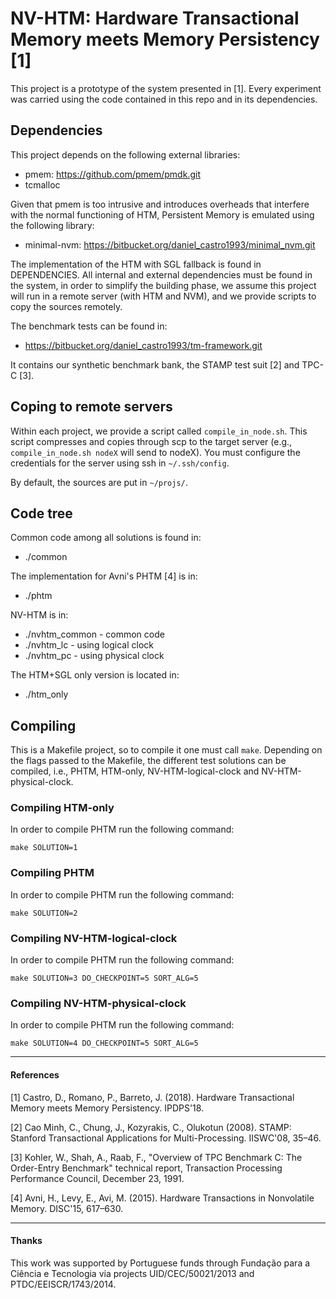 # NV-HTM: Hardware Transactional Memory meets Memory Persistency [1]

This project is a prototype of the system presented in [1]. Every experiment was
carried using the code contained in this repo and in its dependencies.

## Dependencies

This project depends on the following external libraries:

* pmem: https://github.com/pmem/pmdk.git
* tcmalloc

Given that pmem is too intrusive and introduces overheads that interfere with
the normal functioning of HTM, Persistent Memory is emulated using the
following library:

* minimal-nvm: https://bitbucket.org/daniel_castro1993/minimal_nvm.git

The implementation of the HTM with SGL fallback is found in DEPENDENCIES. All
internal and external dependencies must be found in the system, in order to
simplify the building phase, we assume this project will run in a remote server
(with HTM and NVM), and we provide scripts to copy the sources remotely.

The benchmark tests can be found in:

* https://bitbucket.org/daniel_castro1993/tm-framework.git

It contains our synthetic benchmark bank, the STAMP test suit [2] and TPC-C [3].

## Coping to remote servers

Within each project, we provide a script called `compile_in_node.sh`. This
script compresses and copies through scp to the target server (e.g.,
`compile_in_node.sh nodeX` will send to nodeX). You must configure the
credentials for the server using ssh in `~/.ssh/config`.

By default, the sources are put in `~/projs/`.

## Code tree

Common code among all solutions is found in:

* ./common

The implementation for Avni's PHTM [4] is in:

* ./phtm

NV-HTM is in:

* ./nvhtm_common - common code
* ./nvhtm_lc     - using logical clock
* ./nvhtm_pc     - using physical clock

The HTM+SGL only version is located in:

* ./htm_only

## Compiling

This is a Makefile project, so to compile it one must call `make`. Depending on
the flags passed to the Makefile, the different test solutions can be compiled,
i.e., PHTM, HTM-only, NV-HTM-logical-clock and NV-HTM-physical-clock.

### Compiling HTM-only

In order to compile PHTM run the following command:

`make SOLUTION=1`

### Compiling PHTM

In order to compile PHTM run the following command:

`make SOLUTION=2`

### Compiling NV-HTM-logical-clock

In order to compile PHTM run the following command:

`make SOLUTION=3 DO_CHECKPOINT=5 SORT_ALG=5`

### Compiling NV-HTM-physical-clock

In order to compile PHTM run the following command:

`make SOLUTION=4 DO_CHECKPOINT=5 SORT_ALG=5`

---

#### References

[1] Castro, D., Romano, P., Barreto, J. (2018). Hardware Transactional Memory
meets Memory Persistency. IPDPS'18.

[2] Cao Minh, C., Chung, J., Kozyrakis, C., Olukotun (2008). STAMP: Stanford
Transactional Applications for Multi-Processing. IISWC'08, 35–46.

[3] Kohler, W., Shah, A., Raab, F., "Overview of TPC Benchmark C: The
Order-Entry Benchmark" technical report, Transaction Processing Performance
Council, December 23, 1991.

[4] Avni, H., Levy, E., Avi, M. (2015). Hardware Transactions in
Nonvolatile Memory. DISC'15, 617–630.

---

#### Thanks
This work was supported by Portuguese funds through Fundação para a Ciência e
Tecnologia via projects UID/CEC/50021/2013 and PTDC/EEISCR/1743/2014.
